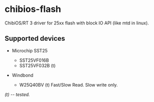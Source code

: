 chibios-flash
=============

ChibiOS/RT 3 driver for 25xx flash with block IO API (like mtd in linux).


Supported devices
-----------------

* Microchip SST25
  * SST25VF016B
  * SST25VF032B (t)

* Windbond
  * W25Q40BV (t) Fast/Slow Read. Slow write only.

_(t) -- tested._ 

